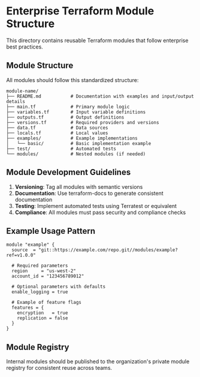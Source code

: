 # Enterprise Terraform Module Structure

This directory contains reusable Terraform modules that follow enterprise best practices.

## Module Structure

All modules should follow this standardized structure:

```
module-name/
├── README.md           # Documentation with examples and input/output details
├── main.tf             # Primary module logic
├── variables.tf        # Input variable definitions
├── outputs.tf          # Output definitions
├── versions.tf         # Required providers and versions
├── data.tf             # Data sources
├── locals.tf           # Local values
├── examples/           # Example implementations
│   └── basic/          # Basic implementation example
├── test/               # Automated tests
└── modules/            # Nested modules (if needed)
```

## Module Development Guidelines

1. **Versioning**: Tag all modules with semantic versions
1. **Documentation**: Use terraform-docs to generate consistent documentation
1. **Testing**: Implement automated tests using Terratest or equivalent
1. **Compliance**: All modules must pass security and compliance checks

## Example Usage Pattern

```hcl
module "example" {
  source  = "git::https://example.com/repo.git//modules/example?ref=v1.0.0"

  # Required parameters
  region     = "us-west-2"
  account_id = "123456789012"

  # Optional parameters with defaults
  enable_logging = true

  # Example of feature flags
  features = {
    encryption   = true
    replication = false
  }
}
```

## Module Registry

Internal modules should be published to the organization's private module registry for consistent
reuse across teams.
